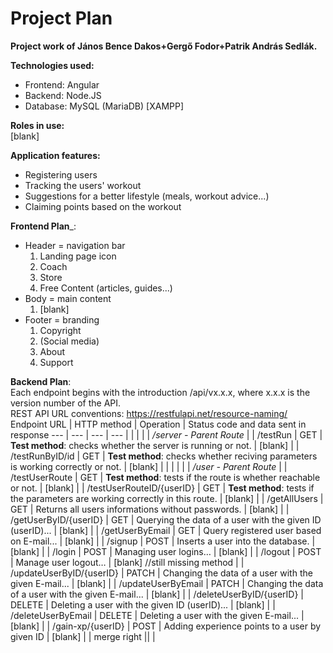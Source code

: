 # Project Plan
__Project work of János Bence Dakos+Gergő Fodor+Patrik András Sedlák.__

__Technologies used:__
- Frontend: Angular
- Backend: Node.JS
- Database: MySQL (MariaDB) [XAMPP]

__Roles in use:__  
[blank]

__Application features:__  
 - Registering users
 - Tracking the users' workout
 - Suggestions for a better lifestyle (meals, workout advice...)
 - Claiming points based on the workout

__Frontend Plan___:  
 - Header = navigation bar
   1. Landing page icon
   2. Coach
   3. Store
   4. Free Content (articles, guides...)
 - Body = main content
   1. [blank]
 - Footer = branding
   1. Copyright
   2. (Social media)
   3. About
   4. Support 

__Backend Plan__:  
Each endpoint begins with the introduction /api/vx.x.x, where x.x.x is the version number of the API.  
REST API URL conventions: https://restfulapi.net/resource-naming/
 Endpoint URL | HTTP method | Operation | Status code and data sent in response 
--- | --- | --- | --- 
| | | |
| _/server - Parent Route_ |
| /testRun | GET | __Test method__: checks whether the server is running or not. | [blank] |
| /testRunByID/id | GET | __Test method__: checks whether reciving parameters is working correctly or not. | [blank] |
| | | |
| _/user - Parent Route_ |
| /testUserRoute | GET | __Test method__: tests if the route is whether reachable or not. | [blank] |
| /testUserRouteID/{userID} | GET | __Test method__: tests if the parameters are working correctly in this route. | [blank] |
| /getAllUsers | GET | Returns all users informations without passwords. | [blank] |
| /getUserByID/{userID} | GET | Querying the data of a user with the given ID (userID)... | [blank] |
| /getUserByEmail | GET | Query registered user based on E-mail... | [blank] |
| /signup | POST | Inserts a user into the database. | [blank] |
| /login | POST | Managing user logins… | [blank] |
| /logout | POST | Manage user logout… | [blank] //still missing method |
| /updateUserByID/{userID} | PATCH | Changing the data of a user with the given E-mail... | [blank] |
| /updateUserByEmail | PATCH | Changing the data of a user with the given E-mail... | [blank] |
| /deleteUserByID/{userID} | DELETE | Deleting a user with the given ID (userID)... | [blank] |
| /deleteUserByEmail | DELETE | Deleting a user with the given E-mail... | [blank] |
| /gain-xp/{userID} | POST | Adding experience points to a user by given ID | [blank] |
| merge right ||       |
 
